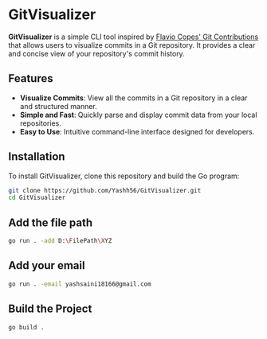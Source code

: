 # GitVisualizer

**GitVisualizer** is a simple CLI tool inspired by [Flavio Copes' Git Contributions](https://flaviocopes.com/go-git-contributions/) that allows users to visualize commits in a Git repository. It provides a clear and concise view of your repository's commit history.

## Features

- **Visualize Commits**: View all the commits in a Git repository in a clear and structured manner.
- **Simple and Fast**: Quickly parse and display commit data from your local repositories.
- **Easy to Use**: Intuitive command-line interface designed for developers.

## Installation

To install GitVisualizer, clone this repository and build the Go program:

```bash
git clone https://github.com/Yashh56/GitVisualizer.git
cd GitVisualizer
```

## Add the file path

```bash
go run . -add D:\FilePath\XYZ
```

## Add your email

```bash
go run . -email yashsaini18166@gmail.com
```
## Build the Project

```bash
go build .
```

